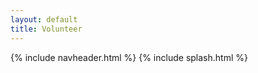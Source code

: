 ```yaml
---
layout: default
title: Volunteer
---
```

{% include navheader.html %}
{% include splash.html %}

<script>
  window.location.replace("https://bit.ly/findyourvaccinevolunteer");
</script>